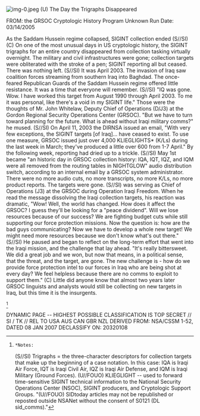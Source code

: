 ![img-0.jpeg](img-0.jpeg)
(U) The Day the Trigraphs Disappeared

FROM: the GRSOC Cryptologic History Program
Unknown
Run Date: 03/14/2005

As the Saddam Hussein regime collapsed, SIGINT collection ended (S//SI)
(C) On one of the most unusual days in US cryptologic history, the SIGINT trigraphs for an entire country disappeared from collection tasking virtually overnight. The military and civil infrastructures were gone; collection targets were obliterated with the stroke of a pen; SIGINT reporting all but ceased. There was nothing left.
(S//SI) It was April 2003. The invasion of Iraq saw coalition forces streaming from southern Iraq into Baghdad. The once-feared Republican Guards of the Saddam Hussein regime offered little resistance. It was a time that everyone will remember.
(S//SI) "IQ was gone. Wow. I have worked this target from August 1990 through April 2003. To me it was personal, like there's a void in my SIGINT life." Those were the thoughts of Mr. John Whitelaw, Deputy Chief of Operations (D/J3) at the Gordon Regional Security Operations Center (GRSOC). "But we have to turn toward planning for the future. What is ahead without Iraqi military comms?" he mused.
(S//SI) On April 11, 2003 the DIRNSA issued an email, "With very few exceptions, the SIGINT targets [of Iraq]... have ceased to exist. To use one measure, GRSOC issued just over 4,000 KLIEGLIGHTS* (K/Ls) during the last week in March; they've produced a little over 600 from 1-7 April." By the following week, reporting had dried up to a trickle.
(S//SI) May 1st became "an historic day in GRSOC collection history: IQA, IQT, IQZ, and IQM were all removed from the routing tables in NIGHTGLOW" audio distribution switch, according to an internal email by a GRSOC system administrator. There were no more audio cuts, no more transcripts, no more K/Ls, no more product reports. The targets were gone.
(S//SI) was serving as Chief of Operations (J3) at the GRSOC during Operation Iraqi Freedom. When he read the message dissolving the Iraqi collection targets, his reaction was dramatic, "Wow! Well, the world has changed. How does it affect the GRSOC? I guess they'll be looking for a "peace dividend". Will we lose resources because of our success? We are fighting budget cuts while still supporting our force protection missions. Now the question is: how are the bad guys communicating? Now we have to develop a whole new target! We might need more resources because we don't know what's out there."
(S//SI) He paused and began to reflect on the long-term effort that went into the Iraqi mission, and the challenge that lay ahead. "It's really bittersweet. We did a great job and we won, but now that means, in a political sense, that the threat, and the target, are gone. The new challenge is - how do we provide force protection intel to our forces in Iraq who are being shot at every day? We feel helpless because there are no comms to exploit to support them."
(C) Little did anyone know that almost two years later GRSOC linguists and analysts would still be collecting on new targets in Iraq, but this time it is the insurgents.

[^0]
[^0]:    *Notes:
    (S//SI) Trigraphs = the three-character descriptors for collection targets that make up the beginning of a case notation. In this case: IQA is Iraqi Air Force, IQT is Iraqi Civil Air, IQZ is Iraqi Air Defense, and IQM is Iraqi Military (Ground Forces).
    (U//FOUO) KLIEGLIGHT -- used to forward time-sensitive SIGINT technical information to the
National Security Operations Center (NSOC), SIGINT producers, and Cryptologic Support Groups.
"(U//FOUO) SIDtoday articles may not be republished or reposted outside NSANet without the consent of S0121 (DL sid_comms)."

DYNAMIC PAGE -- HIGHEST POSSIBLE CLASSIFICATION IS
TOP SECRET // SI / TK // REL TO USA AUS CAN GBR NZL
DERIVED FROM: NSA/CSSM 1-52, DATED 08 JAN 2007 DECLASSIFY ON: 20320108
